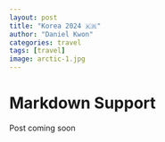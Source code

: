 ```yaml
---
layout: post
title: "Korea 2024 🇰🇷"
author: "Daniel Kwon"
categories: travel
tags: [travel]
image: arctic-1.jpg
---
```


# Markdown Support
Post coming soon